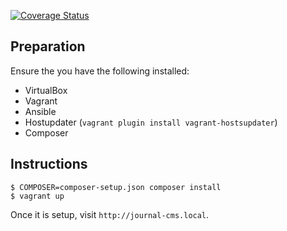 [![Coverage Status](https://coveralls.io/repos/github/elifesciences/journal-cms/badge.svg?branch=develop)](https://coveralls.io/github/elifesciences/journal-cms?branch=develop)

## Preparation

Ensure the you have the following installed:

- VirtualBox
- Vagrant
- Ansible
- Hostupdater (`vagrant plugin install vagrant-hostsupdater`)
- Composer

## Instructions

```
$ COMPOSER=composer-setup.json composer install
$ vagrant up
```

Once it is setup, visit `http://journal-cms.local`.
